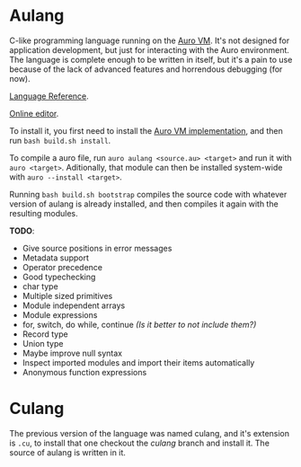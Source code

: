 # Aulang

C-like programming language running on the [Auro VM](https://gitlab.com/aurovm). It's not designed for application development, but just for interacting with the Auro environment. The language is complete enough to be written in itself, but it's a pain to use because of the lack of advanced features and horrendous debugging (for now).

[Language Reference](/aulang.md).

[Online editor](http://arnaud.com.ve/auro/?lang=aulang).

To install it, you first need to install the [Auro VM implementation](https://gitlab.com/aurovm/aurovm), and then run `bash build.sh install`.

To compile a auro file, run `auro aulang <source.au> <target>` and run it with `auro <target>`. Aditionally, that module can then be installed system-wide with `auro --install <target>`.

Running `bash build.sh bootstrap` compiles the source code with whatever version of aulang is already installed, and then compiles it again with the resulting modules.

**TODO**:

- Give source positions in error messages
- Metadata support
- Operator precedence
- Good typechecking
- char type
- Multiple sized primitives
- Module independent arrays
- Module expressions
- for, switch, do while, continue *(Is it better to not include them?)*
- Record type
- Union type
- Maybe improve null syntax
- Inspect imported modules and import their items automatically
- Anonymous function expressions

# Culang

The previous version of the language was named culang, and it's extension is `.cu`, to install that one checkout the *culang* branch and install it. The source of aulang is written in it.
